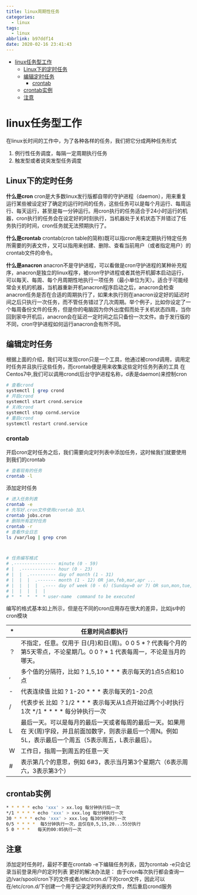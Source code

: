 ```yaml
---
title: linux周期性任务
categories:
  - linux
tags:
  - linux
abbrlink: b97ddf14
date: 2020-02-16 23:41:43
---
```



<!-- @import "[TOC]" {cmd="toc" depthFrom=1 depthTo=6 orderedList=false} -->

<!-- code_chunk_output -->

- [linux任务型工作](#linux任务型工作)
  - [Linux下的定时任务](#linux下的定时任务)
  - [编辑定时任务](#编辑定时任务)
    - [crontab](#crontab)
  - [crontab实例](#crontab实例)
  - [注意](#注意)

<!-- /code_chunk_output -->
<!-- more -->
# linux任务型工作

在linux长时间的工作中，为了各种各样的任务，我们把它分成两种任务形式
1. 例行性任务调度，每隔一定周期执行任务
2. 触发型或者说突发型任务调度


## Linux下的定时任务

**什么是cron**
cron是大多数linux发行版都自带的守护进程（daemon），用来重复运行某些被设定好了确定的运行时间的任务，这些任务可以是每个月运行、每周运行、每天运行，甚至是每一分钟运行。用cron执行的任务适合于24小时运行的机器，cron执行的任务会在设定好的时刻执行，当机器处于关机状态下并错过了任务执行的时间，cron任务就无法预期执行了。

**什么是crontab**
crontab(cron table的简称)既可以指cron用来定期执行特定任务所需要的列表文件，又可以指用来创建、删除、查看当前用户（或者指定用户）的crontab文件的命令。

**什么是anacron**
anacron不是守护进程，可以看做是cron守护进程的某种补充程序，anacron是独立的linux程序，被cron守护进程或者其他开机脚本启动运行，可以每天、每周、每个月周期性地执行一项任务（最小单位为天）。适合于可能经常会关机的机器，当机器重新开机anacron程序启动之后，anacron会检查anacron任务是否在合适的周期执行了，如果未执行则在anacron设定好的延迟时间之后只执行一次任务，而不管任务错过了几次周期。举个例子，比如你设定了一个每周备份文件的任务，但是你的电脑因为你外出度假而处于关机状态四周，当你回到家中开机后，anacron会在延迟一定时间之后只备份一次文件。由于发行版的不同，cron守护进程如何运行anacron会有所不同。


## 编辑定时任务
根据上面的介绍，我们可以发现cron只是一个工具，他通过被crond调用，调用定时任务并且执行这些任务，而crontab便是用来收集这些定时任务列表的工具
在Centos7中,我们可以调用crond(后台守护进程名称，d表是daemon)来控制cron
```bash
# 查看crond
systemctl | grep crond
# 开启crond
systemctl start crond.service
# 关闭crond
systemctl stop cornd.service
# 重启crond
systemctl restart crond.service
```

### crontab
开启cron定时任务之后，我们需要向定时列表中添加任务，这时候我们就要使用到我们的crontab
```bash
# 查看现有的任务
crontab -l
```
添加定时任务
```bash
# 进入任务列表
crontab -e
# 先写好.cron文件使用crontab 加入
crontab jobs.cron
# 删除所有定时任务
crontab -r
# 查看作业日志
ls /var/log	| grep cron



# 任务编写格式
# .---------------- minute (0 - 59)
# |  .------------- hour (0 - 23)
# |  |  .---------- day of month (1 - 31)
# |  |  |  .------- month (1 - 12) OR jan,feb,mar,apr ...
# |  |  |  |  .---- day of week (0 - 6) (Sunday=0 or 7) OR sun,mon,tue,wed,thu,fri,sat
# |  |  |  |  |
# *  *  *  *  * user-name  command to be executed
```
编写的格式基本如上所示，但是在不同的cron应用存在很大的差异，比如js中的cron模块

|*   | 任意时间点都执行  |
| ------------ | ------------ |
| ？  | 不指定，任意。仅用于 日(月)和日(周)。0 0 5 \* ? 代表每个月的第5天零点，不论星期几。0 0 ? \* 1 代表每周一，不论是当月的哪天。  |<font style="color:red">为啥还要？</font>
| ,  | 多个值的分隔符，比如  ? 1,5,10 \* \* \* 表示每天的1点5点和10点  |
| -  | 代表连续值 比如 ? 1-20 \* \* \* 表示每天的1-20点  |
| / |  代表步长 比如 ？1/2 \* \* \* 表示每天从1点开始过两个小时执行1次  \*/1 \* \* \* \* 每分钟执行一次  |
| L  |  最后一天。可以是每月的最后一天或者每周的最后一天。如果用在 天(周)字段，并且前面加数字，则表示最后一个周N。例如5L，表示最后一个周五（5表示周五，L表示最后）。  |
| W  |  工作日，指周一到周五的任意一天  |
| #  |  表示第几个的意思，例如 6#3，表示当月第3个星期六（6表示周六，3表示第3个）  |


## crontab实例
```bash
* * * * * echo 'xxx' > xx.log 每分钟执行后一次
*/1 * * * * echo 'xxx' > xxx.log 每分钟执行一次
30 * * * * echo 'xxx' > xxx.log 每30分钟执行一次
0/5 * * * *	 每5分钟执行一次，且仅在0,5,15,20...55分执行
5 0 * * *	每天的00:05执行一次
```



## 注意
添加定时任务时，最好不要在crontab -e下编辑任务列表，因为crontab -e只会记录当前登录用户的定时列表
更好的解决办法是： 由于cron每次执行都会查询一边/var/spool/cron下的文件或者/etc/cron.d/下的cron文件，因此可以在/etc/cron.d/下创建一个用于记录定时列表的文件，然后重启crond服务